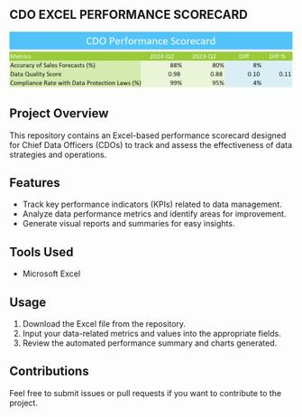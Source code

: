 ## CDO EXCEL PERFORMANCE SCORECARD
![Dashboard](CDO_Excel_Performance_Scorecard.PNG)


## Project Overview
This repository contains an Excel-based performance scorecard designed for Chief Data Officers (CDOs) to track and assess the effectiveness of data strategies and operations.

## Features
- Track key performance indicators (KPIs) related to data management.
- Analyze data performance metrics and identify areas for improvement.
- Generate visual reports and summaries for easy insights.

## Tools Used
- Microsoft Excel

## Usage
1. Download the Excel file from the repository.
2. Input your data-related metrics and values into the appropriate fields.
3. Review the automated performance summary and charts generated.

## Contributions
Feel free to submit issues or pull requests if you want to contribute to the project.

